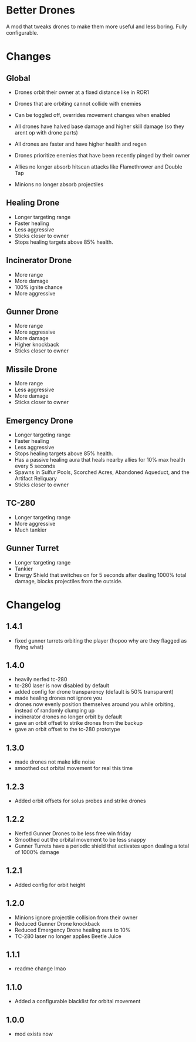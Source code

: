 # Better Drones
A mod that tweaks drones to make them more useful and less boring. Fully configurable.

# Changes
## Global
- Drones orbit their owner at a fixed distance like in ROR1
- Drones that are orbiting cannot collide with enemies
- Can be toggled off, overrides movement changes when enabled

- All drones have halved base damage and higher skill damage (so they arent op with drone parts)
- All drones are faster and have higher health and regen

- Drones prioritize enemies that have been recently pinged by their owner

- Allies no longer absorb hitscan attacks like Flamethrower and Double Tap
- Minions no longer absorb projectiles

## Healing Drone
- Longer targeting range
- Faster healing
- Less aggressive
- Sticks closer to owner
- Stops healing targets above 85% health.

## Incinerator Drone
- More range
- More damage
- 100% ignite chance
- More aggressive

## Gunner Drone
- More range
- More aggressive
- More damage
- Higher knockback
- Sticks closer to owner

## Missile Drone
- More range
- Less aggressive
- More damage
- Sticks closer to owner

## Emergency Drone
- Longer targeting range
- Faster healing
- Less aggressive
- Stops healing targets above 85% health.
- Has a passive healing aura that heals nearby allies for 10% max health every 5 seconds
- Spawns in Sulfur Pools, Scorched Acres, Abandoned Aqueduct, and the Artifact Reliquary
- Sticks closer to owner

## TC-280
- Longer targeting range
- More aggressive
- Much tankier

## Gunner Turret
- Longer targeting range
- Tankier
- Energy Shield that switches on for 5 seconds after dealing 1000% total damage, blocks projectiles from the outside.

# Changelog
## 1.4.1
- fixed gunner turrets orbiting the player (hopoo why are they flagged as flying what)
## 1.4.0
- heavily nerfed tc-280
- tc-280 laser is now disabled by default
- added config for drone transparency (default is 50% transparent)
- made healing drones not ignore you
- drones now evenly position themselves around you while orbiting, instead of randomly clumping up
- incinerator drones no longer orbit by default
- gave an orbit offset to strike drones from the backup
- gave an orbit offset to the tc-280 prototype
## 1.3.0
- made drones not make idle noise
- smoothed out orbital movement for real this time
## 1.2.3
- Added orbit offsets for solus probes and strike drones
## 1.2.2
- Nerfed Gunner Drones to be less free win friday
- Smoothed out the orbital movement to be less snappy
- Gunner Turrets have a periodic shield that activates upon dealing a total of 1000% damage
## 1.2.1
- Added config for orbit height
## 1.2.0
- Minions ignore projectile collision from their owner
- Reduced Gunner Drone knockback
- Reduced Emergency Drone healing aura to 10%
- TC-280 laser no longer applies Beetle Juice
## 1.1.1
- readme change lmao
## 1.1.0
- Added a configurable blacklist for orbital movement
## 1.0.0
- mod exists now

